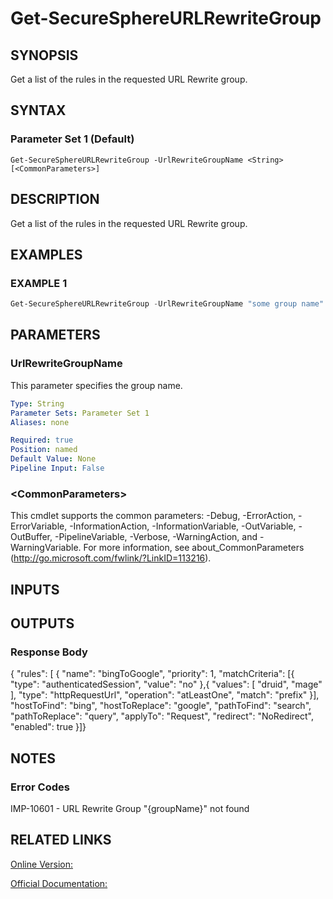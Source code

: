 ﻿# Get-SecureSphereURLRewriteGroup

## SYNOPSIS
Get a list of the rules in the requested URL Rewrite group.

## SYNTAX

### Parameter Set 1 (Default)
```
Get-SecureSphereURLRewriteGroup -UrlRewriteGroupName <String> [<CommonParameters>]
```

## DESCRIPTION
Get a list of the rules in the requested URL Rewrite group.

## EXAMPLES

### EXAMPLE 1

```powershell
Get-SecureSphereURLRewriteGroup -UrlRewriteGroupName "some group name"
```

## PARAMETERS

### UrlRewriteGroupName
This parameter specifies the group name.

```yaml
Type: String
Parameter Sets: Parameter Set 1
Aliases: none

Required: true
Position: named
Default Value: None
Pipeline Input: False
```

### \<CommonParameters\>
This cmdlet supports the common parameters: -Debug, -ErrorAction, -ErrorVariable, -InformationAction, -InformationVariable, -OutVariable, -OutBuffer, -PipelineVariable, -Verbose, -WarningAction, and -WarningVariable. For more information, see about_CommonParameters (http://go.microsoft.com/fwlink/?LinkID=113216).

## INPUTS

## OUTPUTS

### Response Body
{
"rules": [
{
"name": "bingToGoogle",
"priority": 1,
"matchCriteria": [{
"type": "authenticatedSession",
"value": "no"
},{
"values": [
"druid",
"mage"
],
"type": "httpRequestUrl",
"operation": "atLeastOne",
"match": "prefix"
}],
"hostToFind": "bing",
"hostToReplace": "google",
"pathToFind": "search",
"pathToReplace": "query",
"applyTo": "Request",
"redirect": "NoRedirect",
"enabled": true
}]}

## NOTES

### Error Codes
IMP-10601 - URL Rewrite Group "{groupName}" not found

## RELATED LINKS

[Online Version:](https://github.com/akshinmustafayev/Documentation/MD)

[Official Documentation:](https://docs.imperva.com/bundle/v13.6-api-reference-guide/page/69943.htm)



